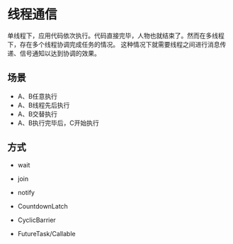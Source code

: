 # 线程通信
单线程下，应用代码依次执行。代码直接完毕，人物也就结束了。然而在多线程下，存在多个线程协调完成任务的情况。
这种情况下就需要线程之间进行消息传递、信号通知以达到协调的效果。

## 场景

- A、B任意执行
- A、B线程先后执行
- A、B交替执行
- A、B执行完毕后，C开始执行


## 方式

- wait

- join

- notify

- CountdownLatch

- CyclicBarrier

- FutureTask/Callable
